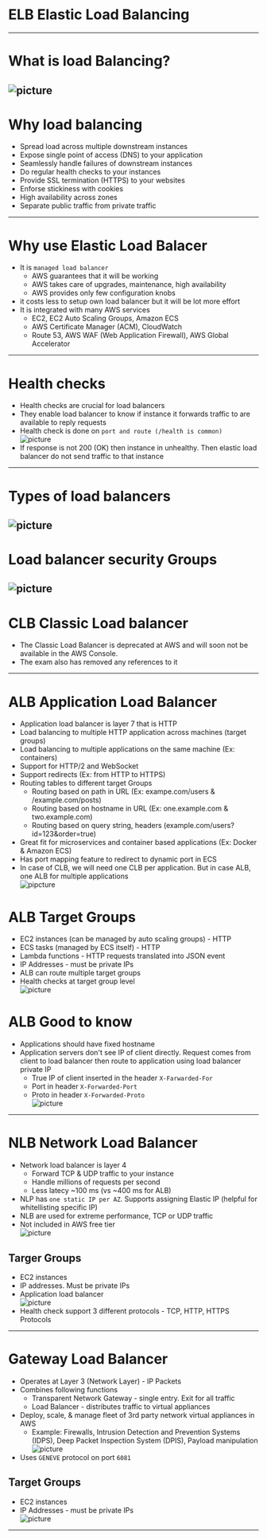 # ELB Elastic Load Balancing
------
# What is load Balancing?
![picture](imgs/what-is-load-balancing-1.jpg)
------
# Why load balancing
* Spread load across multiple downstream instances
* Expose single point of access (DNS) to your application
* Seamlessly handle failures of downstream instances
* Do regular health checks to your instances
* Provide SSL termination (HTTPS) to your websites
* Enforse stickiness with cookies
* High availability across zones
* Separate public traffic from private traffic
------
# Why use Elastic Load Balacer
* It is `managed load balancer`
	* AWS guarantees that it will be working
	* AWS takes care of upgrades, maintenance, high availability
	* AWS provides only few configuration knobs
* it costs less to setup own load balancer but it will be lot more effort
* It is integrated with many AWS services
	* EC2, EC2 Auto Scaling Groups, Amazon ECS
	* AWS Certificate Manager (ACM), CloudWatch
	* Route 53, AWS WAF (Web Application Firewall), AWS Global Accelerator
------
# Health checks
* Health checks are crucial for load balancers
* They enable load balancer to know if instance it forwards traffic to are available to reply requests
* Health check is done on `port and route (/health is common)`\
![picture](imgs/health-check-1.jpg)
* If response is not 200 (OK) then instance in unhealthy. Then elastic load balancer do not send traffic to that instance
------
# Types of load balancers
![picture](imgs/001-load-balancer-types.jpg)
------
# Load balancer security Groups
![picture](imgs/001-load-balancer-security-groups.jpg)
------
# CLB Classic Load balancer
* The Classic Load Balancer is deprecated at AWS and will soon not be available in the AWS Console.
* The exam also has removed any references to it
------
# ALB Application Load Balancer
* Application load balancer is layer 7 that is HTTP
* Load balancing to multiple HTTP application across machines (target groups)
* Load balancing to multiple applications on the same machine (Ex: containers)
* Support for HTTP/2 and WebSocket
* Support redirects (Ex: from HTTP to HTTPS)
* Routing tables to different target Groups
	* Routing based on path in URL (Ex: exampe.com/users & /example.com/posts)
	* Routing based on hostname in URL (Ex: one.example.com & two.example.com)
	* Routing based on query string, headers (example.com/users?id=123&order=true)
* Great fit for microservices and container based applications (Ex: Docker & Amazon ECS)
* Has port mapping feature to redirect to dynamic port in ECS
* In case of CLB, we will need one CLB per application. But in case ALB, one ALB for multiple applications\
![pipcture](imgs/01-http-traffic.jpg)

# ALB Target Groups
* EC2 instances (can be managed by auto scaling groups) - HTTP
* ECS tasks (managed by ECS itself) - HTTP
* Lambda functions - HTTP requests translated into JSON event
* IP Addresses - must be private IPs
* ALB can route multiple target groups
* Health checks at target group level\
![picture](imgs/query-string-parameter-routing.jpg)

# ALB Good to know
* Applications should have fixed hostname
* Application servers don't see IP of client directly. Request comes from client to load balancer then route to application using load balancer private IP 
	* True IP of client inserted in the header `X-Farwarded-For`
	* Port in header `X-Forwarded-Port`
	* Proto in header `X-Forwarded-Proto`\
![picture](imgs/good-to-know.jpg)
------
# NLB Network Load Balancer
* Network load balancer is layer 4
	* Forward TCP & UDP traffic to your instance
	* Handle millions of requests per second
	* Less latecy ~100 ms (vs ~400 ms for ALB)
* NLP has `one static IP per AZ`. Supports assigning Elastic IP (helpful for whitellisting specific IP)
* NLB are used for extreme performance, TCP or UDP traffic
* Not included in AWS free tier\
![picture](imgs/001-network-load-balancer.jpg)

## Targer Groups
* EC2 instances
* IP addresses. Must be private IPs
* Application load balancer\
![picture](imgs/nlb-target-groups.jpg)
* Health check support 3 different protocols - TCP, HTTP, HTTPS Protocols
------
# Gateway Load Balancer
* Operates at Layer 3 (Network Layer) - IP Packets
* Combines following functions
	* Transparent Network Gateway - single entry. Exit for all traffic
	* Load Balancer - distributes traffic to virtual appliances
* Deploy, scale, & manage fleet of 3rd party network virtual appliances in AWS
	* Example: Firewalls, Intrusion Detection and Prevention Systems (IDPS), Deep Packet Inspection System (DPIS), Payload manipulation\
![picture](imgs/001-gateway-load-balancer.jpg)
* Uses `GENEVE` protocol on port `6081`

## Target Groups
* EC2 instances
* IP Addresses - must be private IPs\
![picture](imgs/gwlb-target-groups.jpg)
------
